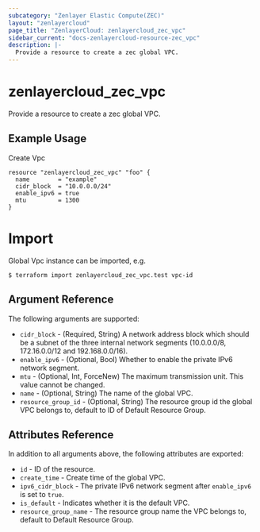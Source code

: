 ```yaml
---
subcategory: "Zenlayer Elastic Compute(ZEC)"
layout: "zenlayercloud"
page_title: "ZenlayerCloud: zenlayercloud_zec_vpc"
sidebar_current: "docs-zenlayercloud-resource-zec_vpc"
description: |-
  Provide a resource to create a zec global VPC.
---
```


# zenlayercloud_zec_vpc

Provide a resource to create a zec global VPC.

## Example Usage

Create Vpc

```hcl
resource "zenlayercloud_zec_vpc" "foo" {
  name        = "example"
  cidr_block  = "10.0.0.0/24"
  enable_ipv6 = true
  mtu         = 1300
}
```

# Import

Global Vpc instance can be imported, e.g.

```hcl
$ terraform import zenlayercloud_zec_vpc.test vpc-id
```

## Argument Reference

The following arguments are supported:

* `cidr_block` - (Required, String) A network address block which should be a subnet of the three internal network segments (10.0.0.0/8, 172.16.0.0/12 and 192.168.0.0/16).
* `enable_ipv6` - (Optional, Bool) Whether to enable the private IPv6 network segment.
* `mtu` - (Optional, Int, ForceNew) The maximum transmission unit. This value cannot be changed.
* `name` - (Optional, String) The name of the global VPC.
* `resource_group_id` - (Optional, String) The resource group id the global VPC belongs to, default to ID of Default Resource Group.

## Attributes Reference

In addition to all arguments above, the following attributes are exported:

* `id` - ID of the resource.
* `create_time` - Create time of the global VPC.
* `ipv6_cidr_block` - The private IPv6 network segment after `enable_ipv6` is set to `true`.
* `is_default` - Indicates whether it is the default VPC.
* `resource_group_name` - The resource group name the VPC belongs to, default to Default Resource Group.


